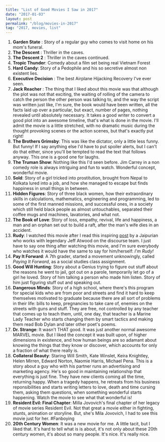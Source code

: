 ```yaml
---
title: "List of Good Movies I Saw in 2017"
date: "2017-01-03"
layout: post
permalink: "/blog/movies-in-2017"
tag: "2017, movies, list"
---
```


1. **Garden State** : Story of a regular guy who comes to visit home on his mom's funeral.
2. **The Descent** : Thriller in the caves.
3. **The Descent 2** : Thriller in the caves continued.
4. **Tropic Thunder**: Comedy about a film set being real Vietnam Forest
5. **Hard Candy**: Story of a Pedophile and his so secretive almost non existent lies.
6. **Executive Decision** : The best Airplane Hijacking Recovery I've ever seen.
7. **Jack Reacher** : The thing that I liked about this movie was that although the plot was not that exciting, the waiting of rolling of the camera to catch the person the other person was talking to, and the way the script was written just like, I'm sure, the book would have been written, all the facts laid up over a particular, but exact, number of pages, nothing revealed until absolutely necessary. It takes a good writer to convert a good plot into an awesome timeline, that's what is done in the movie. I'll admit the movie is a little stretched, with no dramatic music during the thought provoking scenes or the action scenes, but that's exactly put right!
8. **The Brothers Grimsby**: This was like the dictator, only a little less funny. But funny! If I say anything else I'd have to put spoiler alerts, but I can't do that either, since you'll be tempted to read the text that follows anyway. This one is a good one for laughs.
9. **The Truman Show**: Nothing like this I'd seen before. Jim Carrey in a non comedy role is always intriguing and fun to watch. Wonderful concept, wonderful movie.
10. **Sold**: Story of a girl tricked into prostitution, brought from Nepal to Kolkata lured into a job, and how she managed to escape but finds happiness in small things in between.
11. **Hidden Figures**: Story of three black women, how their extraordinary skills in calculations, mathematics, engineering and programming, led to some of the first manned missions, and successful ones, in a society which still held black people as almost untouchables, separated their coffee mugs and machines, lavatories, and what not.
12. **The Book of Love**: Story of loss, empathy, revival, life and happiness, a man and an orphan set out to build a raft, after the man's wife dies in an accident.
13. **Rudy**: I watched this movie after I read this inspiring [post](https://blog.techapj.com/thank-you-coach-c345f863fb2c#.om40unthv) by a Jaipurian who works with legendary Jeff Atwood on the discourse team. I just have to say one thing after watching this movie, and I'm sure everybody who watches it would have the same to say for him/herself: _I'm Rudy!_
14. **Pay It Forward**: A 7th grader, started a movement unknowingly, called _Paying It Forward_, as a social studies class assignment.
15. **Good Will Hunting**: Story about a Genius trying to figure out stuff about the reasons he went to jail, got out on a parole, temporarily let go of a girl he loved. Story of him talking a person who made him listen. Story of him just figuring stuff out and speaking out.
16. **Dangerous Minds**: Story of a high school, where there's this program for special kids who are from poor and streets and find it hard to keep themselves motivated to graduate because there are all sort of problems in their life: bills to keep, pregnancies to take care of, enemies on the streets with guns and stuff. They are free, not controlled by any teacher that comes up to teach them, until, one day, that teacher is a Marine Lady Teacher who starts changing them by smart tactics and making them read Bob Dylan and later other poet's poems.
17. **Dr. Strange**: It wasn't THAT good. It was just another normal awesome MARVEL movie. But I liked the concept it was built upon, of higher dimensions in existence, and how human beings are so adamant about knowing the things that they know or discover, which accounts for only a fraction of what there really is.
18. **Collateral Beauty**: Staring Will Smith, Kate Winslet, Keira Knightley, Helen Mirren, Edward Norton, Naomie Harris, Michael Pena. This is a story about a guy who with his partner runs an advertising and marketing agency. He's so good in maintaining relationship that everything is just fine. They have new clients coming all the time, returning happy. When a tragedy happens, he retreats from his business reponsibilities and starts writing letters to love, death and time cursing them, asking them questions, when something wonderful starts happening. Watch the movie to see what that wonderful is!
19. **Resident Evil: Final Chapter**: Milla Jovovich's final chapter of her legacy of movie series Resident Evil. Not that great a movie either in fighting, stunts, animation or storyline. But, she's Mila Jovovich, I had to see this movie just for her. #Fanboying
20. **20th Century Women**: It was a new movie for me. A little tacit, but I liked that. It's hard to tell what is is about, it's not only about these 20th century women, it's about so many people. It's nice. It's really nice.
